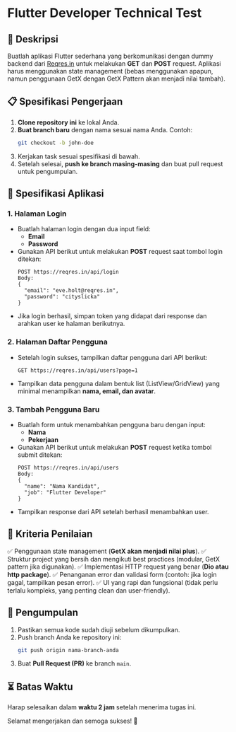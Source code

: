 # Flutter Developer Technical Test

## 📌 Deskripsi
Buatlah aplikasi Flutter sederhana yang berkomunikasi dengan dummy backend dari [Reqres.in](https://reqres.in/) untuk melakukan **GET** dan **POST** request. Aplikasi harus menggunakan state management (bebas menggunakan apapun, namun penggunaan GetX dengan GetX Pattern akan menjadi nilai tambah).

## 📋 Spesifikasi Pengerjaan
1. **Clone repository ini** ke lokal Anda.
2. **Buat branch baru** dengan nama sesuai nama Anda. Contoh:
   ```sh
   git checkout -b john-doe
   ```
3. Kerjakan task sesuai spesifikasi di bawah.
4. Setelah selesai, **push ke branch masing-masing** dan buat pull request untuk pengumpulan.

## 🚀 Spesifikasi Aplikasi

### 1. Halaman Login
- Buatlah halaman login dengan dua input field:
  - **Email**
  - **Password**
- Gunakan API berikut untuk melakukan **POST** request saat tombol login ditekan:
  ```
  POST https://reqres.in/api/login
  Body:
  {
    "email": "eve.holt@reqres.in",
    "password": "cityslicka"
  }
  ```
- Jika login berhasil, simpan token yang didapat dari response dan arahkan user ke halaman berikutnya.

### 2. Halaman Daftar Pengguna
- Setelah login sukses, tampilkan daftar pengguna dari API berikut:
  ```
  GET https://reqres.in/api/users?page=1
  ```
- Tampilkan data pengguna dalam bentuk list (ListView/GridView) yang minimal menampilkan **nama, email, dan avatar**.

### 3. Tambah Pengguna Baru
- Buatlah form untuk menambahkan pengguna baru dengan input:
  - **Nama**
  - **Pekerjaan**
- Gunakan API berikut untuk melakukan **POST** request ketika tombol submit ditekan:
  ```
  POST https://reqres.in/api/users
  Body:
  {
    "name": "Nama Kandidat",
    "job": "Flutter Developer"
  }
  ```
- Tampilkan response dari API setelah berhasil menambahkan user.

## 🎯 Kriteria Penilaian
✅ Penggunaan state management (**GetX akan menjadi nilai plus**).
✅ Struktur project yang bersih dan mengikuti best practices (modular, GetX pattern jika digunakan).
✅ Implementasi HTTP request yang benar (**Dio atau http package**).
✅ Penanganan error dan validasi form (contoh: jika login gagal, tampilkan pesan error).
✅ UI yang rapi dan fungsional (tidak perlu terlalu kompleks, yang penting clean dan user-friendly).

## 📌 Pengumpulan
1. Pastikan semua kode sudah diuji sebelum dikumpulkan.
2. Push branch Anda ke repository ini:
   ```sh
   git push origin nama-branch-anda
   ```
3. Buat **Pull Request (PR)** ke branch `main`.

## ⏳ Batas Waktu
Harap selesaikan dalam **waktu 2 jam** setelah menerima tugas ini.

Selamat mengerjakan dan semoga sukses! 🚀

